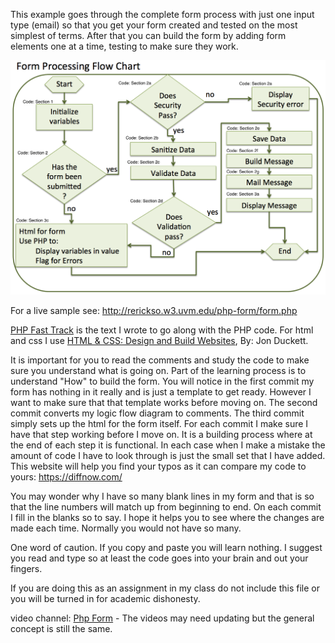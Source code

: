 <p>This example goes through the complete form process with just one input type (email) so that you get your form created and tested on the most simplest of terms. After that you can build the form by adding form elements one at a time, testing to make sure they work.</p>

![flow diagram for form process](https://github.com/Robert-Erickson/php-form/blob/master/form-process.png)

<p>For a live sample see: <a href="http://rerickso.w3.uvm.edu/php-form/supporting/commit-10/form.php" target="_blank">http://rerickso.w3.uvm.edu/php-form/form.php</a></p>

<p><a href="https://rerickso.w3.uvm.edu/php-book/" target="_blank">PHP Fast Track</a> is the text I wrote to go along with the PHP code. For html and css I use <a href="https://www.wiley.com/en-us/HTML+and+CSS%3A+Design+and+Build+Websites-p-9781118008188" target="_blank">HTML & CSS: Design and Build Websites</a>, By: Jon Duckett.</p>

<p>It is important for you to read the comments and study the code to make sure you understand what is going on. Part of the learning process is to understand "How" to build the form. You will notice in the first commit my form has nothing in it really and is just a template to get ready. However I want to make sure that that template works before moving on. The second commit converts my logic flow diagram to comments. The third commit simply sets up the html for the form itself. For each commit I make sure I have that step working before I move on. It is a building process where at the end of each step it is functional. In each case when I make a mistake the amount of code I have to look through is just the small set that I have added. This website will help you find your typos as it can compare my code to yours: <a href="https://diffnow.com/">https://diffnow.com/</a></p>

<p>You may wonder why I have so many blank lines in my form and that is so that the line numbers will match up from beginning to end. On each commit I fill in the blanks so to say. I hope it helps you to see where the changes are made each time. Normally you would not have so many.</p>

<p>One word of caution. If you copy and paste you will learn nothing. I suggest you read and type so at least the code goes into your brain and out your fingers.</p>

<p>If you are doing this as an assignment in my class do not include this file or you will be turned in for academic dishonesty.</p>
<p>video channel: <a href="https://www.youtube.com/playlist?list=PLxWIQk1hqg09NywIp9EF9Bvq04t2UbI0P" target="_blank">Php Form</a> - The videos may need updating but the general concept is still the same.</p>
